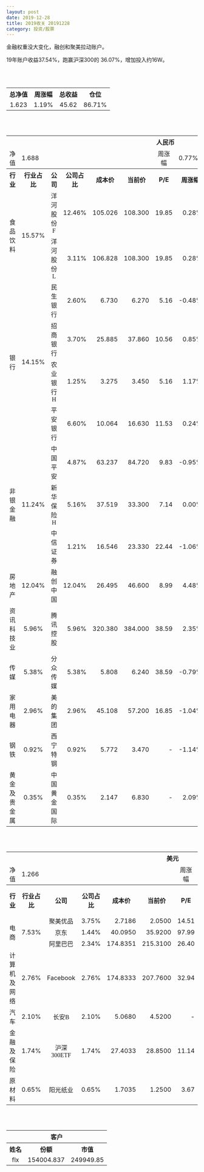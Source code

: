 ```yaml
---
layout: post
date: 2019-12-28
title: 2019收关 20191228
category: 投资/股票
---
```


金融权重没大变化，融创和聚美拉动账户。

19年账户收益37.54%，跑赢沪深300的 36.07%，增加投入约16W。

<br/>
<br/>

<table cellspacing="0" border="0">
	<tr>
		<th height="21" align="center"><font face="Noto Sans CJK SC Regular">总净值</font></th>
		<th align="center"><font face="Noto Sans CJK SC Regular">周涨幅</font></th>
		<th align="center"><font face="Noto Sans CJK SC Regular">总收益</font></th>
		<th align="center"><font face="Noto Sans CJK SC Regular">仓位</font></th>
	</tr>
	<tr>
		<td height="17" align="center" sdval="1.623" sdnum="1033;0;0.000">1.623</td>
		<td align="center" sdval="0.0119" sdnum="1033;0;0.00%">1.19%</td>
		<td align="center" sdval="45.62" sdnum="1033;0;0.00">45.62</td>
		<td align="center" sdval="0.8671" sdnum="1033;0;0.00%">86.71%</td>
	</tr>
</table>
<br />
<br />
<table>
	<tr>
		<th colspan="12"  height="21" align="center" valign="middle"><font face="Noto Sans CJK SC Regular">人民币</font></th>
		</tr>
	<tr>
		<td height="17" align="center"><font face="Noto Sans CJK SC Regular">净值</font></td>
		<td colspan="5"  align="left" valign="middle" sdval="1.688" sdnum="1033;">1.688</td>
		<td align="center"><font face="Noto Sans CJK SC Regular">周涨幅</font></td>
		<td colspan="5"  align="left" valign="middle" sdval="0.0077" sdnum="1033;0;0.00%">0.77%</td>
		</tr>
	<tr>
		<th height="21" align="center" valign="middle"><font face="Noto Sans CJK SC Regular">行业</font></th>
		<th align="center" valign="middle"><font face="Noto Sans CJK SC Regular">行业占比</font></th>
		<th align="center"><font face="Noto Sans CJK SC Regular">公司</font></th>
		<th align="center"><font face="Noto Sans CJK SC Regular">公司占比</font></th>
		<th align="center"><font face="Noto Sans CJK SC Regular">成本价</font></th>
		<th align="center"><font face="Noto Sans CJK SC Regular">当前价</font></th>
		<th align="center">P/E</th>
		<th align="center"><font face="Noto Sans CJK SC Regular">周涨幅</font></th>
		<th align="center"><font face="Noto Sans CJK SC Regular">总涨幅</font></th>
		<th align="left"><font face="Noto Sans CJK SC Regular">下一阶梯</font></th>
		<th align="left"><font face="Noto Sans CJK SC Regular">浮动止损价</font></th>
		<th align="center"><font face="Noto Sans CJK SC Regular">止损价</font></th>
	</tr>
	<tr>
		<td rowspan="2"  height="42" align="center" valign="middle"><font face="Noto Sans CJK SC Regular">食品饮料</font></td>
		<td rowspan="2"  align="center" valign="middle" sdval="0.1557" sdnum="1033;0;0.00%">15.57%</td>
		<td align="center"><font face="Noto Sans CJK SC Regular">洋河股份F</font></td>
		<td align="right" sdval="0.1246" sdnum="1033;0;0.00%">12.46%</td>
		<td align="right" sdval="105.026" sdnum="1033;0;0.000">105.026</td>
		<td align="right" sdval="108.3" sdnum="1033;0;0.000">108.300</td>
		<td align="right" sdval="19.85" sdnum="1033;0;0.00">19.85</td>
		<td align="right" sdval="0.0028" sdnum="1033;0;0.00%">0.28%</td>
		<td align="right" bgcolor="#FFCCCC" sdval="0.0297732332946128" sdnum="1033;0;0.00%"><font color="#CC0000">2.98%</font></td>
		<td align="right" sdval="131.2825" sdnum="1033;0;0.000">131.283</td>
		<td align="right" sdval="0" sdnum="1033;0;0.000">0.000</td>
		<td align="right" sdval="0" sdnum="1033;0;0.000">0.000</td>
	</tr>
	<tr>
		<td align="center"><font face="Noto Sans CJK SC Regular">洋河股份L</font></td>
		<td align="right" sdval="0.0311" sdnum="1033;0;0.00%">3.11%</td>
		<td align="right" sdval="106.828" sdnum="1033;0;0.000">106.828</td>
		<td align="right" sdval="108.3" sdnum="1033;0;0.000">108.300</td>
		<td align="right" sdval="19.85" sdnum="1033;0;0.00">19.85</td>
		<td align="right" sdval="0.0028" sdnum="1033;0;0.00%">0.28%</td>
		<td align="right" bgcolor="#FFCCCC" sdval="0.0123791590219791" sdnum="1033;0;0.00%"><font color="#CC0000">1.24%</font></td>
		<td align="right" sdval="133.535" sdnum="1033;0;0.000">133.535</td>
		<td align="right" sdval="0" sdnum="1033;0;0.000">0.000</td>
		<td align="right" sdval="0" sdnum="1033;0;0.000">0.000</td>
	</tr>
	<tr>
		<td rowspan="4"  height="72" align="center" valign="middle"><font face="Noto Sans CJK SC Regular">银行</font></td>
		<td rowspan="4"  align="center" valign="middle" sdval="0.1415" sdnum="1033;0;0.00%">14.15%</td>
		<td align="center"><font face="Noto Sans CJK SC Regular">民生银行</font></td>
		<td align="right" sdval="0.026" sdnum="1033;0;0.00%">2.60%</td>
		<td align="right" sdval="6.73" sdnum="1033;0;0.000">6.730</td>
		<td align="right" sdval="6.27" sdnum="1033;0;0.000">6.270</td>
		<td align="right" sdval="5.16" sdnum="1033;0;0.00">5.16</td>
		<td align="right" sdval="-0.0048" sdnum="1033;0;0.00%">-0.48%</td>
		<td align="right" bgcolor="#CCFFCC" sdval="-0.0697506686478456" sdnum="1033;0;0.00%"><font color="#006600">-6.98%</font></td>
		<td align="right" sdval="8.4125" sdnum="1033;0;0.000">8.413</td>
		<td align="right" sdval="0" sdnum="1033;0;0.000">0.000</td>
		<td align="right" sdval="0" sdnum="1033;0;0.000">0.000</td>
	</tr>
	<tr>
		<td align="center"><font face="Noto Sans CJK SC Regular">招商银行</font></td>
		<td align="right" sdval="0.037" sdnum="1033;0;0.00%">3.70%</td>
		<td align="right" sdval="25.885" sdnum="1033;0;0.000">25.885</td>
		<td align="right" sdval="37.86" sdnum="1033;0;0.000">37.860</td>
		<td align="right" sdval="10.56" sdnum="1033;0;0.00">10.56</td>
		<td align="right" sdval="0.0085" sdnum="1033;0;0.00%">0.85%</td>
		<td align="right" bgcolor="#FFCCCC" sdval="0.461223140815144" sdnum="1033;0;0.00%"><font color="#CC0000">46.12%</font></td>
		<td align="right" bgcolor="#CCFFCC" sdval="40.4453125" sdnum="1033;0;0.000"><font color="#006600">40.445</font></td>
		<td align="right" bgcolor="#FFCCCC" sdval="29.76775" sdnum="1033;0;0.000"><font color="#CC0000">29.768</font></td>
		<td align="right" bgcolor="#FFCCCC" sdval="29.768" sdnum="1033;0;0.000"><font color="#CC0000">29.768</font></td>
	</tr>
	<tr>
		<td align="center"><font face="Noto Sans CJK SC Regular">农业银行H</font></td>
		<td align="right" sdval="0.0125" sdnum="1033;0;0.00%">1.25%</td>
		<td align="right" sdval="3.275" sdnum="1033;0;0.000">3.275</td>
		<td align="right" sdval="3.45" sdnum="1033;0;0.000">3.450</td>
		<td align="right" sdval="5.16" sdnum="1033;0;0.00">5.16</td>
		<td align="right" sdval="0.0117" sdnum="1033;0;0.00%">1.17%</td>
		<td align="right" bgcolor="#FFCCCC" sdval="0.0520351145038167" sdnum="1033;0;0.00%"><font color="#CC0000">5.20%</font></td>
		<td align="right" sdval="4.09375" sdnum="1033;0;0.000">4.094</td>
		<td align="right" sdval="0" sdnum="1033;0;0.000">0.000</td>
		<td align="right" sdval="0" sdnum="1033;0;0.000">0.000</td>
	</tr>
	<tr>
		<td align="center"><font face="Noto Sans CJK SC Regular">平安银行</font></td>
		<td align="right" sdval="0.066" sdnum="1033;0;0.00%">6.60%</td>
		<td align="right" sdval="10.064" sdnum="1033;0;0.000">10.064</td>
		<td align="right" sdval="16.63" sdnum="1033;0;0.000">16.630</td>
		<td align="right" sdval="11.53" sdnum="1033;0;0.00">11.53</td>
		<td align="right" sdval="0.0024" sdnum="1033;0;0.00%">0.24%</td>
		<td align="right" bgcolor="#FFCCCC" sdval="0.651024483306836" sdnum="1033;0;0.00%"><font color="#CC0000">65.10%</font></td>
		<td align="right" bgcolor="#CCFFCC" sdval="19.65625" sdnum="1033;0;0.000"><font color="#006600">19.656</font></td>
		<td align="right" bgcolor="#FFCCCC" sdval="14.467" sdnum="1033;0;0.000"><font color="#CC0000">14.467</font></td>
		<td align="right" bgcolor="#FFCCCC" sdval="14.467" sdnum="1033;0;0.000"><font color="#CC0000">14.467</font></td>
	</tr>
	<tr>
		<td rowspan="3"  height="52" align="center" valign="middle"><font face="Noto Sans CJK SC Regular">非银金融</font></td>
		<td rowspan="3"  align="center" valign="middle" sdval="0.1124" sdnum="1033;0;0.00%">11.24%</td>
		<td align="center"><font face="Noto Sans CJK SC Regular">中国平安</font></td>
		<td align="right" sdval="0.0487" sdnum="1033;0;0.00%">4.87%</td>
		<td align="right" sdval="63.237" sdnum="1033;0;0.000">63.237</td>
		<td align="right" sdval="84.72" sdnum="1033;0;0.000">84.720</td>
		<td align="right" sdval="9.83" sdnum="1033;0;0.00">9.83</td>
		<td align="right" sdval="-0.0095" sdnum="1033;0;0.00%">-0.95%</td>
		<td align="right" bgcolor="#FFCCCC" sdval="0.338321998197258" sdnum="1033;0;0.00%"><font color="#CC0000">33.83%</font></td>
		<td align="right" bgcolor="#CCFFCC" sdval="98.8078125" sdnum="1033;0;0.000"><font color="#006600">98.808</font></td>
		<td align="right" bgcolor="#FFCCCC" sdval="72.72255" sdnum="1033;0;0.000"><font color="#CC0000">72.723</font></td>
		<td align="right" bgcolor="#FFCCCC" sdval="72.723" sdnum="1033;0;0.000"><font color="#CC0000">72.723</font></td>
	</tr>
	<tr>
		<td align="center"><font face="Noto Sans CJK SC Regular">新华保险H</font></td>
		<td align="right" sdval="0.0516" sdnum="1033;0;0.00%">5.16%</td>
		<td align="right" sdval="37.519" sdnum="1033;0;0.000">37.519</td>
		<td align="right" sdval="33.3" sdnum="1033;0;0.000">33.300</td>
		<td align="right" sdval="7.14" sdnum="1033;0;0.00">7.14</td>
		<td align="right" sdval="0" sdnum="1033;0;0.00%">0.00%</td>
		<td align="right" bgcolor="#CCFFCC" sdval="-0.113849692155974" sdnum="1033;0;0.00%"><font color="#006600">-11.38%</font></td>
		<td align="right" sdval="46.89875" sdnum="1033;0;0.000">46.899</td>
		<td align="right" sdval="0" sdnum="1033;0;0.000">0.000</td>
		<td align="right" sdval="0" sdnum="1033;0;0.000">0.000</td>
	</tr>
	<tr>
		<td align="center"><font face="Noto Sans CJK SC Regular">中信证券</font></td>
		<td align="right" sdval="0.0121" sdnum="1033;0;0.00%">1.21%</td>
		<td align="right" sdval="16.546" sdnum="1033;0;0.000">16.546</td>
		<td align="right" sdval="23.33" sdnum="1033;0;0.000">23.330</td>
		<td align="right" sdval="22.44" sdnum="1033;0;0.00">22.44</td>
		<td align="right" sdval="-0.0106" sdnum="1033;0;0.00%">-1.06%</td>
		<td align="right" bgcolor="#FFCCCC" sdval="0.408608461259519" sdnum="1033;0;0.00%"><font color="#CC0000">40.86%</font></td>
		<td align="right" bgcolor="#CCFFCC" sdval="25.853125" sdnum="1033;0;0.000"><font color="#006600">25.853</font></td>
		<td align="right" bgcolor="#FFCCCC" sdval="19.0279" sdnum="1033;0;0.000"><font color="#CC0000">19.028</font></td>
		<td align="right" bgcolor="#FFCCCC" sdval="19.028" sdnum="1033;0;0.000"><font color="#CC0000">19.028</font></td>
	</tr>
	<tr>
		<td height="17" align="center" valign="middle"><font face="Noto Sans CJK SC Regular">房地产</font></td>
		<td align="center" valign="middle" sdval="0.1204" sdnum="1033;0;0.00%">12.04%</td>
		<td align="center"><font face="Noto Sans CJK SC Regular">融创中国</font></td>
		<td align="right" sdval="0.1204" sdnum="1033;0;0.00%">12.04%</td>
		<td align="right" sdval="26.495" sdnum="1033;0;0.000">26.495</td>
		<td align="right" sdval="46.6" sdnum="1033;0;0.000">46.600</td>
		<td align="right" sdval="8.99" sdnum="1033;0;0.00">8.99</td>
		<td align="right" sdval="0.0448" sdnum="1033;0;0.00%">4.48%</td>
		<td align="right" bgcolor="#FFCCCC" sdval="0.757422419324401" sdnum="1033;0;0.00%"><font color="#CC0000">75.74%</font></td>
		<td align="right" bgcolor="#CCFFCC" sdval="51.748046875" sdnum="1033;0;0.000"><font color="#006600">51.748</font></td>
		<td align="right" bgcolor="#FFCCCC" sdval="38.0865625" sdnum="1033;0;0.000"><font color="#CC0000">38.087</font></td>
		<td align="right" bgcolor="#FFCCCC" sdval="38.087" sdnum="1033;0;0.000"><font color="#CC0000">38.087</font></td>
	</tr>
	<tr>
		<td height="17" align="center" valign="middle"><font face="Noto Sans CJK SC Regular">资讯科技业</font></td>
		<td align="center" valign="middle" sdval="0.0596" sdnum="1033;0;0.00%">5.96%</td>
		<td align="center"><font face="Noto Sans CJK SC Regular">腾讯控股</font></td>
		<td align="right" sdval="0.0596" sdnum="1033;0;0.00%">5.96%</td>
		<td align="right" sdval="320.38" sdnum="1033;0;0.000">320.380</td>
		<td align="right" sdval="384" sdnum="1033;0;0.000">384.000</td>
		<td align="right" sdval="38.59" sdnum="1033;0;0.00">38.59</td>
		<td align="right" sdval="0.0235" sdnum="1033;0;0.00%">2.35%</td>
		<td align="right" bgcolor="#FFCCCC" sdval="0.197176690180411" sdnum="1033;0;0.00%"><font color="#CC0000">19.72%</font></td>
		<td align="right" sdval="400.475" sdnum="1033;0;0.000">400.475</td>
		<td align="right" sdval="0" sdnum="1033;0;0.000">0.000</td>
		<td align="right" sdval="0" sdnum="1033;0;0.000">0.000</td>
	</tr>
	<tr>
		<td height="17" align="center" valign="middle"><font face="Noto Sans CJK SC Regular">传媒</font></td>
		<td align="center" valign="middle" sdval="0.0538" sdnum="1033;0;0.00%">5.38%</td>
		<td align="center"><font face="Noto Sans CJK SC Regular">分众传媒</font></td>
		<td align="right" sdval="0.0538" sdnum="1033;0;0.00%">5.38%</td>
		<td align="right" sdval="5.808" sdnum="1033;0;0.000">5.808</td>
		<td align="right" sdval="6.24" sdnum="1033;0;0.000">6.240</td>
		<td align="right" sdval="38.59" sdnum="1033;0;0.00">38.59</td>
		<td align="right" sdval="-0.0079" sdnum="1033;0;0.00%">-0.79%</td>
		<td align="right" bgcolor="#FFCCCC" sdval="0.0729801652892561" sdnum="1033;0;0.00%"><font color="#CC0000">7.30%</font></td>
		<td align="right" sdval="7.26" sdnum="1033;0;0.000">7.260</td>
		<td align="right" sdval="0" sdnum="1033;0;0.000">0.000</td>
		<td align="right" sdval="0" sdnum="1033;0;0.000">0.000</td>
	</tr>
	<tr>
		<td height="17" align="center" valign="middle"><font face="Noto Sans CJK SC Regular">家用电器</font></td>
		<td align="center" valign="middle" sdval="0.0296" sdnum="1033;0;0.00%">2.96%</td>
		<td align="center"><font face="Noto Sans CJK SC Regular">美的集团</font></td>
		<td align="right" sdval="0.0296" sdnum="1033;0;0.00%">2.96%</td>
		<td align="right" sdval="45.108" sdnum="1033;0;0.000">45.108</td>
		<td align="right" sdval="57.2" sdnum="1033;0;0.000">57.200</td>
		<td align="right" sdval="16.85" sdnum="1033;0;0.00">16.85</td>
		<td align="right" sdval="-0.0104" sdnum="1033;0;0.00%">-1.04%</td>
		<td align="right" bgcolor="#FFCCCC" sdval="0.266667748514676" sdnum="1033;0;0.00%"><font color="#CC0000">26.67%</font></td>
		<td align="right" bgcolor="#CCFFCC" sdval="70.48125" sdnum="1033;0;0.000"><font color="#006600">70.481</font></td>
		<td align="right" bgcolor="#FFCCCC" sdval="51.8742" sdnum="1033;0;0.000"><font color="#CC0000">51.874</font></td>
		<td align="right" bgcolor="#FFCCCC" sdval="51.874" sdnum="1033;0;0.000"><font color="#CC0000">51.874</font></td>
	</tr>
	<tr>
		<td height="17" align="center"><font face="Noto Sans CJK SC Regular">钢铁</font></td>
		<td align="center" valign="middle" sdval="0.0092" sdnum="1033;0;0.00%">0.92%</td>
		<td align="center"><font face="Noto Sans CJK SC Regular">西宁特钢</font></td>
		<td align="right" sdval="0.0092" sdnum="1033;0;0.00%">0.92%</td>
		<td align="right" sdval="5.772" sdnum="1033;0;0.000">5.772</td>
		<td align="right" sdval="3.47" sdnum="1033;0;0.000">3.470</td>
		<td align="right" sdnum="1033;0;0.00">-</td>
		<td align="right" sdval="-0.0114" sdnum="1033;0;0.00%">-1.14%</td>
		<td align="right" bgcolor="#CCFFCC" sdval="-0.400221898821899" sdnum="1033;0;0.00%"><font color="#006600">-40.02%</font></td>
		<td align="right" sdval="7.215" sdnum="1033;0;0.000">7.215</td>
		<td align="right" sdval="0" sdnum="1033;0;0.000">0.000</td>
		<td align="right" sdval="0" sdnum="1033;0;0.000">0.000</td>
	</tr>
	<tr>
		<td height="17" align="center"><font face="Noto Sans CJK SC Regular">黄金及贵金属</font></td>
		<td align="center" valign="middle" sdval="0.0035" sdnum="1033;0;0.00%">0.35%</td>
		<td align="center"><font face="Noto Sans CJK SC Regular">中国黄金国际</font></td>
		<td align="right" sdval="0.0035" sdnum="1033;0;0.00%">0.35%</td>
		<td align="right" sdval="2.147" sdnum="1033;0;0.000">2.147</td>
		<td align="right" sdval="6.83" sdnum="1033;0;0.000">6.830</td>
		<td align="right" sdnum="1033;0;0.00">-</td>
		<td align="right" sdval="0.0209" sdnum="1033;0;0.00%">2.09%</td>
		<td align="right" bgcolor="#FFCCCC" sdval="2.17978304611085" sdnum="1033;0;0.00%"><font color="#CC0000">217.98%</font></td>
		<td align="right" bgcolor="#CCFFCC" sdval="8.19015502929688" sdnum="1033;0;0.000"><font color="#006600">8.190</font></td>
		<td align="right" bgcolor="#FFCCCC" sdval="6.0279541015625" sdnum="1033;0;0.000"><font color="#CC0000">6.028</font></td>
		<td align="right" sdval="0" sdnum="1033;0;0.000">0.000</td>
	</tr>
</table>
<br />
<br />
<table>
	<tr>
		<th colspan="12"  height="21" align="center" valign="middle"><font face="Noto Sans CJK SC Regular">美元</font></th>
		</tr>
	<tr>
		<td height="17" align="center"><font face="Noto Sans CJK SC Regular">净值</font></td>
		<td colspan="5"  align="left" valign="middle" sdval="1.266" sdnum="1033;">1.266</td>
		<td align="center"><font face="Noto Sans CJK SC Regular">周涨幅</font></td>
		<td colspan="5"  align="left" valign="middle" sdval="0.0404" sdnum="1033;0;0.00%">4.04%</td>
		</tr>
	<tr>
		<th height="22" align="center" valign="middle"><font face="Noto Sans CJK SC Regular">行业</font></th>
		<th align="center" valign="middle"><font face="Noto Sans CJK SC Regular">行业占比</font></th>
		<th align="center"><font face="Noto Sans CJK SC Regular">公司</font></th>
		<th align="center"><font face="Noto Sans CJK SC Regular">公司占比</font></th>
		<th align="center"><font face="Noto Sans CJK SC Regular">成本价</font></th>
		<th align="center"><font face="Noto Sans CJK SC Regular">当前价</font></th>
		<th align="center">P/E</th>
		<th align="center"><font face="Noto Sans CJK SC Regular">周涨幅</font></th>
		<th align="center"><font face="Noto Sans CJK SC Regular">总涨幅</font></th>
		<th align="left"><font face="Noto Sans CJK SC Regular">下一阶梯</font></th>
		<th align="left"><font face="Noto Sans CJK SC Regular">浮动止损价</font></th>
		<th align="center"><font face="Noto Sans CJK SC Regular">止损价</font></th>
	</tr>
	<tr>
		<td rowspan="3"  height="51" align="center" valign="middle"><font face="Noto Sans CJK SC Regular">电商</font></td>
		<td rowspan="3"  align="center" valign="middle" sdval="0.0753" sdnum="1033;0;0.00%">7.53%</td>
		<td align="center" sdnum="1033;0;0.00%"><font face="Noto Sans CJK SC Regular">聚美优品</font></td>
		<td align="right" sdval="0.0375" sdnum="1033;0;0.00%">3.75%</td>
		<td align="right" sdval="2.7186" sdnum="1033;0;0.0000">2.7186</td>
		<td align="right" sdval="2.05" sdnum="1033;0;0.0000">2.0500</td>
		<td align="right" sdval="14.51" sdnum="1033;0;0.00">14.51</td>
		<td align="right" sdval="0.1202" sdnum="1033;0;0.00%">12.02%</td>
		<td align="right" bgcolor="#CCFFCC" sdval="-0.247335407930553" sdnum="1033;0;0.00%"><font color="#006600">-24.73%</font></td>
		<td align="right" sdval="3.39825" sdnum="1033;0;0.000">3.398</td>
		<td align="right" sdval="0" sdnum="1033;0;0.000">0.000</td>
		<td align="right" sdval="0" sdnum="1033;0;0.000">0.000</td>
	</tr>
	<tr>
		<td align="center" sdnum="1033;0;0.00%"><font face="Noto Sans CJK SC Regular">京东</font></td>
		<td align="right" sdval="0.0144" sdnum="1033;0;0.00%">1.44%</td>
		<td align="right" sdval="40.095" sdnum="1033;0;0.0000">40.0950</td>
		<td align="right" sdval="35.92" sdnum="1033;0;0.0000">35.9200</td>
		<td align="right" sdval="97.99" sdnum="1033;0;0.00">97.99</td>
		<td align="right" sdval="0.0176" sdnum="1033;0;0.00%">1.76%</td>
		<td align="right" bgcolor="#CCFFCC" sdval="-0.105527696720289" sdnum="1033;0;0.00%"><font color="#006600">-10.55%</font></td>
		<td align="right" sdval="50.11875" sdnum="1033;0;0.000">50.119</td>
		<td align="right" sdval="0" sdnum="1033;0;0.000">0.000</td>
		<td align="right" sdval="0" sdnum="1033;0;0.000">0.000</td>
	</tr>
	<tr>
		<td align="center" sdnum="1033;0;0.00%"><font face="Noto Sans CJK SC Regular">阿里巴巴</font></td>
		<td align="right" sdval="0.0234" sdnum="1033;0;0.00%">2.34%</td>
		<td align="right" sdval="174.8351" sdnum="1033;0;0.0000">174.8351</td>
		<td align="right" sdval="215.31" sdnum="1033;0;0.0000">215.3100</td>
		<td align="right" sdval="26.4" sdnum="1033;0;0.00">26.40</td>
		<td align="right" sdval="0.0152" sdnum="1033;0;0.00%">1.52%</td>
		<td align="right" bgcolor="#FFCCCC" sdval="0.230103285095498" sdnum="1033;0;0.00%"><font color="#CC0000">23.01%</font></td>
		<td align="right" sdval="218.543875" sdnum="1033;0;0.000">218.544</td>
		<td align="right" sdval="0" sdnum="1033;0;0.000">0.000</td>
		<td align="right" sdval="0" sdnum="1033;0;0.000">0.000</td>
	</tr>
	<tr>
		<td height="17" align="center"><font face="Noto Sans CJK SC Regular">计算机及网络</font></td>
		<td align="center" sdval="0.0276" sdnum="1033;0;0.00%">2.76%</td>
		<td align="center" sdnum="1033;0;0.00%">Facebook</td>
		<td align="right" sdval="0.0276" sdnum="1033;0;0.00%">2.76%</td>
		<td align="right" sdval="174.8333" sdnum="1033;0;0.0000">174.8333</td>
		<td align="right" sdval="207.76" sdnum="1033;0;0.0000">207.7600</td>
		<td align="right" sdval="32.94" sdnum="1033;0;0.00">32.94</td>
		<td align="right" sdval="0.0087" sdnum="1033;0;0.00%">0.87%</td>
		<td align="right" bgcolor="#FFCCCC" sdval="0.186931971083312" sdnum="1033;0;0.00%"><font color="#CC0000">18.69%</font></td>
		<td align="right" sdval="218.541625" sdnum="1033;0;0.000">218.542</td>
		<td align="right" sdval="0" sdnum="1033;0;0.000">0.000</td>
		<td align="right" sdval="0" sdnum="1033;0;0.000">0.000</td>
	</tr>
	<tr>
		<td height="22" align="center" valign="middle"><font face="Noto Sans CJK SC Regular">汽车</font></td>
		<td align="center" sdval="0.021" sdnum="1033;0;0.00%">2.10%</td>
		<td align="center" sdnum="1033;0;0.00%"><font face="Noto Sans CJK SC Regular">长安B</font></td>
		<td align="right" sdval="0.021" sdnum="1033;0;0.00%">2.10%</td>
		<td align="right" sdval="5.068" sdnum="1033;0;0.0000">5.0680</td>
		<td align="right" sdval="4.52" sdnum="1033;0;0.0000">4.5200</td>
		<td align="right" sdnum="1033;0;0.00">-</td>
		<td align="right" sdval="0.0512" sdnum="1033;0;0.00%">5.12%</td>
		<td align="right" bgcolor="#CCFFCC" sdval="-0.109529439621152" sdnum="1033;0;0.00%"><font color="#006600">-10.95%</font></td>
		<td align="right" sdval="6.335" sdnum="1033;0;0.000">6.335</td>
		<td align="right" sdval="0" sdnum="1033;0;0.000">0.000</td>
		<td align="right" sdval="0" sdnum="1033;0;0.000">0.000</td>
	</tr>
	<tr>
		<td height="21" align="center"><font face="Noto Sans CJK SC Regular"> 金融及保险</font></td>
		<td align="center" sdval="0.0174" sdnum="1033;0;0.00%">1.74%</td>
		<td align="center" sdnum="1033;0;0.00%"><font face="Noto Sans CJK SC Regular">沪深300ETF</font></td>
		<td align="right" sdval="0.0174" sdnum="1033;0;0.00%">1.74%</td>
		<td align="right" sdval="27.4033" sdnum="1033;0;0.0000">27.4033</td>
		<td align="right" sdval="28.85" sdnum="1033;0;0.0000">28.8500</td>
		<td align="right" sdval="11.14" sdnum="1033;0;0.00">11.14</td>
		<td align="right" sdval="-0.0048" sdnum="1033;0;0.00%">-0.48%</td>
		<td align="right" bgcolor="#FFCCCC" sdval="0.0513929118025931" sdnum="1033;0;0.00%"><font color="#CC0000">5.14%</font></td>
		<td align="right" sdval="34.254125" sdnum="1033;0;0.000">34.254</td>
		<td align="right" sdval="0" sdnum="1033;0;0.000">0.000</td>
		<td align="right" sdval="0" sdnum="1033;0;0.000">0.000</td>
	</tr>
	<tr>
		<td height="17" align="center"><font face="Noto Sans CJK SC Regular">原材料</font></td>
		<td align="center" sdval="0.0065" sdnum="1033;0;0.00%">0.65%</td>
		<td align="center" sdnum="1033;0;0.00%"><font face="Noto Sans CJK SC Regular">阳光纸业</font></td>
		<td align="right" sdval="0.0065" sdnum="1033;0;0.00%">0.65%</td>
		<td align="right" sdval="1.7035" sdnum="1033;0;0.0000">1.7035</td>
		<td align="right" sdval="1.25" sdnum="1033;0;0.0000">1.2500</td>
		<td align="right" sdval="3.67" sdnum="1033;0;0.00">3.67</td>
		<td align="right" sdval="0.0081" sdnum="1033;0;0.00%">0.81%</td>
		<td align="right" bgcolor="#CCFFCC" sdval="-0.267616612855885" sdnum="1033;0;0.00%"><font color="#006600">-26.76%</font></td>
		<td align="right" sdval="2.129375" sdnum="1033;0;0.000">2.129</td>
		<td align="right" sdval="0" sdnum="1033;0;0.000">0.000</td>
		<td align="right" sdval="0" sdnum="1033;0;0.000">0.000</td>
	</tr>
</table>
<br />
<br />
<table>
	<tr>
		<th colspan="12"  height="21" align="center" valign="middle"><font face="Noto Sans CJK SC Regular">客户</font></th>
		</tr>
	<tr>
		<th height="22" align="center"><font face="Noto Sans CJK SC Regular">姓名</font></th>
		<th align="center"><font face="Noto Sans CJK SC Regular">份额</font></th>
		<th align="center"><font face="Noto Sans CJK SC Regular">市值</font></th>
	</tr>
	<tr>
		<td height="17" align="center">flx</td>
		<td align="center" sdval="154004.837" sdnum="1033;">154004.837</td>
		<td align="center" sdval="249949.850451" sdnum="1033;0;0.00">249949.85</td>
	</tr>
</table>
